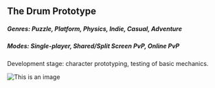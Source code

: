 ## The Drum Prototype
##### Genres: Puzzle, Platform, Physics, Indie, Casual, Adventure
##### Modes: Single-player, Shared/Split Screen PvP, Online PvP
Development stage: character prototyping, testing of basic mechanics.

![This is an image](https://drive.google.com/file/d/1EUgi7PQn63Atl04G4hPQOHBW4V4XPntU/view?usp=share_link)
